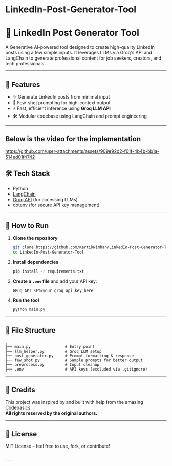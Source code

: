 # LinkedIn-Post-Generator-Tool


# 🧠 LinkedIn Post Generator Tool

A Generative AI-powered tool designed to create high-quality LinkedIn posts using a few simple inputs. It leverages LLMs via Groq's API and LangChain to generate professional content for job seekers, creators, and tech professionals.

---

## 🚀 Features

- ✨ Generate LinkedIn posts from minimal input
- 🧩 Few-shot prompting for high-context output
- ⚡ Fast, efficient inference using **Groq LLM API**
- 🛠 Modular codebase using LangChain and prompt engineering

---

## Below is the video for the implementation
https://github.com/user-attachments/assets/909e92d2-f01f-4b4b-bb1a-514ed01f4742

## 🛠 Tech Stack

- Python
- [LangChain](https://www.langchain.com/)
- [Groq API](https://console.groq.com) (for accessing LLMs)
- dotenv (for secure API key management)

---

## 🧪 How to Run

1. **Clone the repository**
   ```bash
   git clone https://github.com/KartikNimhan/LinkedIn-Post-Generator-Tool.git
   cd LinkedIn-Post-Generator-Tool
   ```

2. **Install dependencies**
   ```bash
   pip install -r requirements.txt
   ```

3. **Create a `.env` file** and add your API key:
   ```
   GROQ_API_KEY=your_groq_api_key_here
   ```

4. **Run the tool**
   ```bash
   python main.py
   ```

---

## 📂 File Structure

```
.
├── main.py               # Entry point
├── llm_helper.py         # Groq LLM setup
├── post_generator.py     # Prompt formatting & response
├── few_shot.py           # Sample prompts for better output
├── preprocess.py         # Input cleanup
├── .env                  # API keys (excluded via .gitignore)
```

---

## 🙏 Credits

This project was inspired by and built with help from the amazing [Codebasics](https://github.com/codebasics).  
**All rights reserved by the original authors.**

---

## 📄 License

MIT License – feel free to use, fork, or contribute!
```

---

